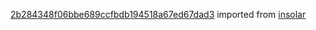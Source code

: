 [2b284348f06bbe689ccfbdb194518a67ed67dad3](https://github.com/insolar/insolar/commit/2b284348f06bbe689ccfbdb194518a67ed67dad3) imported from [insolar](https://github.com/insolar/insolar)
